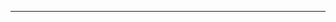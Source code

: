 <!-- release notes that are included in the blogpost -->

---

<!--
TODO:
- [ ] ‹fill in›
-->

<!-- notes for reviewers -->

<!-- Links to other issues or pull requests,
     for cross-repository link use: ‹namespace›/‹repository›#‹ID of issue›
	(‹namespace›/‹repository›!‹ID of PR› respectively)
Fixes
Closes
Related to
Merge before/after
-->

